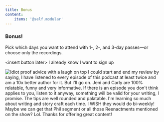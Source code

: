 ```yaml
---
title: Bonus
content:
    items: '@self.modular'
---
```


### Bonus!

Pick which days you want to attend with 1-, 2-, and 3-day passes—or choose only the recordings.


\<insert button later> I already know I want to sign up

![Idiot proof advice with a laugh on top
I could start and end my review by saying, I have listened to every episode of this podcast at least twice and am a 10x better author for it. But I'll go on. Jeni and Carly are 100% relatable, funny and very informative. If there is an episode you don't think applies to you, listen to it anyway, something will be valid for your writing, I promise. The tips are well rounded and palatable. I'm learning so much about writing and story craft each time. I WISH they would do bi-weekly! Maybe we can get that Phil segment or all those Reenactments mentioned on the show? Lol. Thanks for offering great content!](Testimonial_1.png)